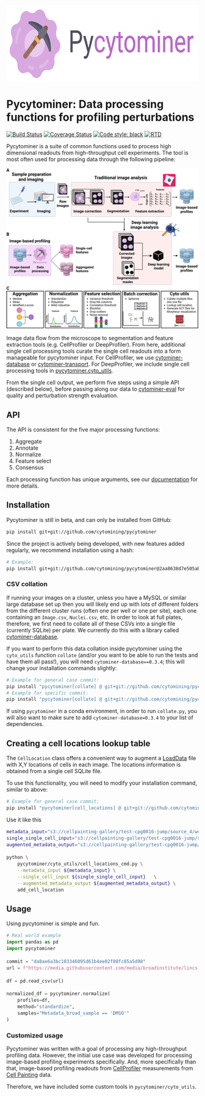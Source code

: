 <img height="200" src="https://raw.githubusercontent.com/cytomining/pycytominer/master/logo/with-text-for-light-bg.png?raw=true">

# Pycytominer: Data processing functions for profiling perturbations

[![Build Status](https://travis-ci.org/cytomining/pycytominer.svg?branch=master)](https://travis-ci.org/cytomining/pycytominer)
[![Coverage Status](https://codecov.io/gh/cytomining/pycytominer/branch/master/graph/badge.svg)](https://codecov.io/github/cytomining/pycytominer?branch=master)
[![Code style: black](https://img.shields.io/badge/code%20style-black-000000.svg)](https://github.com/psf/black)
[![RTD](https://readthedocs.org/projects/pycytominer/badge/?version=latest&style=flat)](https://pycytominer.readthedocs.io/)

Pycytominer is a suite of common functions used to process high dimensional readouts from high-throughput cell experiments.
The tool is most often used for processing data through the following pipeline:

![pipeline](/media/pipeline.png)

Image data flow from the microscope to segmentation and feature extraction tools (e.g. CellProfiler or DeepProfiler).
From here, additional single cell processing tools curate the single cell readouts into a form manageable for pycytominer input.
For CellProfiler, we use [cytominer-database](https://github.com/cytomining/cytominer-database) or [cytominer-transport](https://github.com/cytomining/cytominer-transport).
For DeepProfiler, we include single cell processing tools in [pycytominer.cyto_utils](pycytominer/cyto_utils/).

From the single cell output, we perform five steps using a simple API (described below), before passing along our data to [cytominer-eval](https://github.com/cytomining/cytominer-eval) for quality and perturbation strength evaluation.

## API

The API is consistent for the five major processing functions:

1. Aggregate
2. Annotate
3. Normalize
4. Feature select
5. Consensus

Each processing function has unique arguments, see our [documentation](https://pycytominer.readthedocs.io/) for more details.

## Installation

Pycytominer is still in beta, and can only be installed from GitHub:

```bash
pip install git+git://github.com/cytomining/pycytominer
```

Since the project is actively being developed, with new features added regularly, we recommend installation using a hash:

```bash
# Example:
pip install git+git://github.com/cytomining/pycytominer@2aa8638d7e505ab510f1d5282098dd59bb2cb470
```

### CSV collation

If running your images on a cluster, unless you have a MySQL or similar large database set up then you will likely end up with lots of different folders from the different cluster runs (often one per well or one per site), each one containing an `Image.csv`, `Nuclei.csv`, etc.
In order to look at full plates, therefore, we first need to collate all of these CSVs into a single file (currently SQLite) per plate.
We currently do this with a library called [cytominer-database](https://github.com/cytomining/cytominer-database).

If you want to perform this data collation inside pycytominer using the `cyto_utils` function `collate` (and/or you want to be able to run the tests and have them all pass!), you will need `cytominer-database==0.3.4`; this will change your installation commands slightly:

```bash
# Example for general case commit:
pip install "pycytominer[collate] @ git+git://github.com/cytomining/pycytominer"
# Example for specific commit:
pip install "pycytominer[collate] @ git+git://github.com/cytomining/pycytominer@2aa8638d7e505ab510f1d5282098dd59bb2cb470"
```

If using `pycytominer` in a conda environment, in order to run `collate.py`, you will also want to make sure to add `cytominer-database=0.3.4` to your list of dependencies.

## Creating a cell locations lookup table

The `CellLocation` class offers a convenient way to augment a [LoadData](https://cellprofiler-manual.s3.amazonaws.com/CPmanual/LoadData.html) file with X,Y locations of cells in each image.
The locations information is obtained from a single cell SQLite file.

To use this functionality, you will need to modify your installation command, similar to above:

```bash
# Example for general case commit:
pip install "pycytominer[cell_locations] @ git+git://github.com/cytomining/pycytominer"
```

Use it like this

```bash
metadata_input="s3://cellpainting-gallery/test-cpg0016-jump/source_4/workspace/load_data_csv/2021_08_23_Batch12/BR00126114/load_data_with_illum_subset.parquet"
single_single_cell_input="s3://cellpainting-gallery/test-cpg0016-jump/source_4/workspace/backend/2021_08_23_Batch12/BR00126114/BR00126114_subset.sqlite"
augmented_metadata_output="s3://cellpainting-gallery/test-cpg0016-jump/source_4/workspace/load_data_csv/2021_08_23_Batch12/BR00126114/load_data_with_illum_and_cell_location_subset.parquet"

python \
    pycytominer/cyto_utils/cell_locations_cmd.py \
    --metadata_input ${metadata_input} \
    --single_cell_input ${single_single_cell_input}   \
    --augmented_metadata_output ${augmented_metadata_output} \
    add_cell_location
```

## Usage

Using pycytominer is simple and fun.

```python
# Real world example
import pandas as pd
import pycytominer

commit = "da8ae6a3bc103346095d61b4ee02f08fc85a5d98"
url = f"https://media.githubusercontent.com/media/broadinstitute/lincs-cell-painting/{commit}/profiles/2016_04_01_a549_48hr_batch1/SQ00014812/SQ00014812_augmented.csv.gz"

df = pd.read_csv(url)

normalized_df = pycytominer.normalize(
    profiles=df,
    method="standardize",
    samples="Metadata_broad_sample == 'DMSO'"
)
```

### Customized usage

Pycytominer was written with a goal of processing any high-throughput profiling data.
However, the initial use case was developed for processing image-based profiling experiments specifically.
And, more specifically than that, image-based profiling readouts from [CellProfiler](https://github.com/CellProfiler) measurements from [Cell Painting](https://www.nature.com/articles/nprot.2016.105) data.

Therefore, we have included some custom tools in `pycytominer/cyto_utils`.
